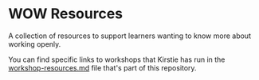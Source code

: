 # WOW Resources

A collection of resources to support learners wanting to know more about working openly.

You can find specific links to workshops that Kirstie has run in the [workshop-resources.md](workshop-resources.md) file that's part of this repository.
